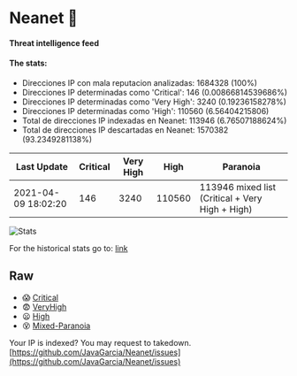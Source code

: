 # Neanet :hocho:
#### Threat intelligence feed
#### The stats:

- Direcciones IP con mala reputacion analizadas: 1684328 (100%)
- Direcciones IP determinadas como 'Critical':  146 (0.00866814539686%)
- Direcciones IP determinadas como 'Very High':  3240 (0.19236158278%)
- Direcciones IP determinadas como 'High':  110560 (6.56404215806)
- Total de direcciones IP indexadas en Neanet:  113946 (6.76507188624%)
- Total de direcciones IP descartadas en Neanet:  1570382 (93.2349281138%)

| Last Update | Critical | Very High | High | Paranoia |
| --- | --- | --- | --- | --- |
| 2021-04-09 18:02:20 | 146 | 3240 | 110560 | 113946 mixed list (Critical + Very High + High)|

![Stats](https://docs.google.com/spreadsheets/d/e/2PACX-1vSnaNMIXVabIpDJjufMlzH7poXnshF3mgd8Is1g9ytUEzVsP5my4Trn8f-xkoLLQ38xpL3HtmUexLo6/pubchart?oid=501124687&format=image)

For the historical stats go to: [link](/stats.csv)
## Raw
- :scream: [Critical](https://raw.githubusercontent.com/JavaGarcia/Neanet/master/blacklists/neanet_critical.txt)
- :fearful: [VeryHigh](https://raw.githubusercontent.com/JavaGarcia/Neanet/master/blacklists/neanet_veryHigh.txtt)
- :frowning: [High](https://raw.githubusercontent.com/JavaGarcia/Neanet/master/blacklists/neanet_high.txt)
- :dizzy_face: [Mixed-Paranoia](https://raw.githubusercontent.com/JavaGarcia/Neanet/master/blacklists/neanet_all.txt)


Your IP is indexed? You may request to takedown. [https://github.com/JavaGarcia/Neanet/issues](https://github.com/JavaGarcia/Neanet/issues)
































































































































































































































































































































































































































































































































































































































































































































































































































































































































































































































































































































































































































































































































































































































































































































































































































































































































































































































































































































































































































































































































































































































































































































































































































































































































































































































































































































































































































































































































































































































































































































































































































































































































































































































































































































































































































































































































































































































































































































































































































































































































































































































































































































































































































































































































































































































































































































































































































































































































































































































































































































































































































































































































































































































































































































































































































































































